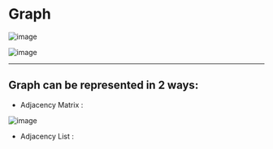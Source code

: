 # Graph

![image](https://user-images.githubusercontent.com/23376002/164894345-cb07627e-98d9-4be4-aea1-eed673c568c4.png)

![image](https://user-images.githubusercontent.com/23376002/164894358-4e9d0d17-401b-47c8-abca-e7be563a7117.png)

------------------------------------------------------------------------------------------------------------------------------------------------------

## Graph can be represented in 2 ways:

- Adjacency Matrix :

![image](https://user-images.githubusercontent.com/23376002/164896038-2b0c0ba5-c0d9-45de-a377-278a9f2bf46c.png)


- Adjacency List :
